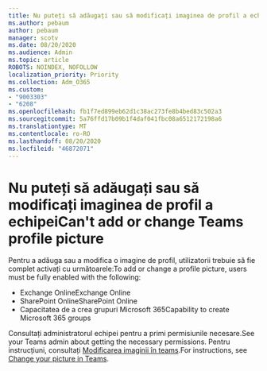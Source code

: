 ```yaml
---
title: Nu puteți să adăugați sau să modificați imaginea de profil a echipei
ms.author: pebaum
author: pebaum
manager: scotv
ms.date: 08/20/2020
ms.audience: Admin
ms.topic: article
ROBOTS: NOINDEX, NOFOLLOW
localization_priority: Priority
ms.collection: Adm_O365
ms.custom:
- "9003303"
- "6208"
ms.openlocfilehash: fb1f7ed899eb62d1c38ac273fe8b4bed83c502a3
ms.sourcegitcommit: 5a76ffd17b09b1f4daf041fbc08a6512172198a6
ms.translationtype: MT
ms.contentlocale: ro-RO
ms.lasthandoff: 08/20/2020
ms.locfileid: "46872071"
---
```

# <a name="cant-add-or-change-teams-profile-picture"></a><span data-ttu-id="6cf2b-102">Nu puteți să adăugați sau să modificați imaginea de profil a echipei</span><span class="sxs-lookup"><span data-stu-id="6cf2b-102">Can't add or change Teams profile picture</span></span>

<span data-ttu-id="6cf2b-103">Pentru a adăuga sau a modifica o imagine de profil, utilizatorii trebuie să fie complet activați cu următoarele:</span><span class="sxs-lookup"><span data-stu-id="6cf2b-103">To add or change a profile picture, users must be fully enabled with the following:</span></span>

- <span data-ttu-id="6cf2b-104">Exchange Online</span><span class="sxs-lookup"><span data-stu-id="6cf2b-104">Exchange Online</span></span>
- <span data-ttu-id="6cf2b-105">SharePoint Online</span><span class="sxs-lookup"><span data-stu-id="6cf2b-105">SharePoint Online</span></span>
- <span data-ttu-id="6cf2b-106">Capacitatea de a crea grupuri Microsoft 365</span><span class="sxs-lookup"><span data-stu-id="6cf2b-106">Capability to create Microsoft 365 groups</span></span>

<span data-ttu-id="6cf2b-107">Consultați administratorul echipei pentru a primi permisiunile necesare.</span><span class="sxs-lookup"><span data-stu-id="6cf2b-107">See your Teams admin about getting the necessary permissions.</span></span> <span data-ttu-id="6cf2b-108">Pentru instrucțiuni, consultați [Modificarea imaginii în teams](https://support.microsoft.com/office/change-your-picture-in-teams-7a711943-9248-420e-b814-c071aa8d9b9c).</span><span class="sxs-lookup"><span data-stu-id="6cf2b-108">For instructions, see [Change your picture in Teams](https://support.microsoft.com/office/change-your-picture-in-teams-7a711943-9248-420e-b814-c071aa8d9b9c).</span></span>